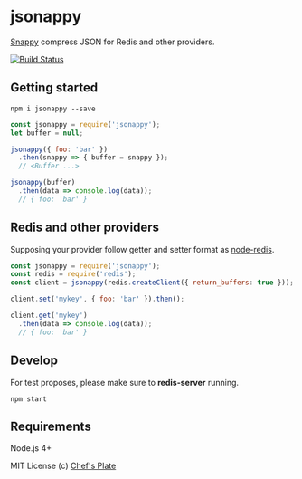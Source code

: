 # jsonappy
[Snappy](http://google.github.io/snappy/) compress JSON for Redis and other providers.

[![Build Status](https://travis-ci.org/chefsplate/jsonappy.svg?branch=master)](http://travis-ci.org/chefsplate/jsonappy)

## Getting started
`npm i jsonappy --save`

```js
const jsonappy = require('jsonappy');
let buffer = null;

jsonappy({ foo: 'bar' })
  .then(snappy => { buffer = snappy });
  // <Buffer ...>

jsonappy(buffer)
  .then(data => console.log(data));
  // { foo: 'bar' }
```

## Redis and other providers
Supposing your provider follow getter and setter format as [node-redis](https://github.com/NodeRedis/node_redis).

```js
const jsonappy = require('jsonappy');
const redis = require('redis');
const client = jsonappy(redis.createClient({ return_buffers: true }));

client.set('mykey', { foo: 'bar' }).then();

client.get('mykey')
  .then(data => console.log(data));
  // { foo: 'bar' }
```
## Develop
For test proposes, please make sure to **redis-server** running.

```shell
npm start
```

## Requirements
Node.js 4+

MIT License
(c) [Chef's Plate](http://chefsplate.com)

